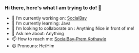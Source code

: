 
### Hi there, here's what I am trying to do! 👋


- 🔭 I’m currently working on: [SocialBay](http://socialbay.herokuapp.com)
- 🌱 I’m currently learning: Java
- 👯 I’m looking to collaborate on : Anything Nice in front of me!
- 💬 Ask me about: Anything
- 📫 How to reach me: [SocialBay-Prem Kothawle](http://socialbay.herokuapp.com/social/28/)
- 😄 Pronouns: He/Him

